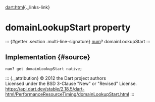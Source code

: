 [dart:html](../../dart-html/dart-html-library){._links-link}

domainLookupStart property
==========================

::: {#getter .section .multi-line-signature}
[num](../../dart-core/num-class)? domainLookupStart
:::

Implementation {#source}
--------------

``` {.language-dart data-language="dart"}
num? get domainLookupStart native;
```

::: {._attribution}
© 2012 the Dart project authors\
Licensed under the BSD 3-Clause \"New\" or \"Revised\" License.\
<https://api.dart.dev/stable/2.18.5/dart-html/PerformanceResourceTiming/domainLookupStart.html>
:::
